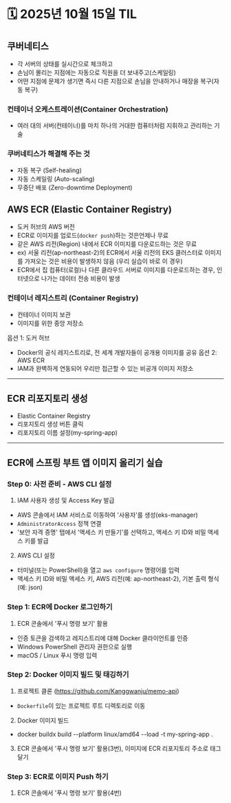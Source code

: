 # 🗓️ 2025년 10월 15일 TIL


## 쿠버네티스
- 각 서버의 상태를 실시간으로 체크하고
- 손님이 몰리는 지점에는 자동으로 직원을 더 보내주고(스케일링)
- 어떤 지점에 문제가 생기면 즉시 다른 지점으로 손님을 안내하거나 매장을 복구(자동 복구)

### 컨테이너 오케스트레이션(Container Orchestration)
- 여러 대의 서버(컨테이너)를 마치 하나의 거대한 컴퓨터처럼 지휘하고 관리하는 기술

### 쿠버네티스가 해결해 주는 것
- 자동 복구 (Self-healing)
- 자동 스케일링 (Auto-scaling)
- 무중단 배포 (Zero-downtime Deployment)


## AWS ECR (Elastic Container Registry)
- 도커 허브의 AWS 버전
- ECR로 이미지를 업로드(`docker push`)하는 것은언제나 무료
- 같은 AWS 리전(Region) 내에서 ECR 이미지를 다운로드하는 것은 무료
- ex) 서울 리전(ap-northeast-2)의 ECR에서 서울 리전의 EKS 클러스터로 이미지를 가져오는 것은 비용이 발생하지 않음 (우리 실습이 바로 이 경우)
- ECR에서 집 컴퓨터(로컬)나 다른 클라우드 서버로 이미지를 다운로드하는 경우, 인터넷으로 나가는 데이터 전송 비용이 발생

### 컨테이너 레지스트리 (Container Registry)
- 컨테이너 이미지 보관
- 이미지를 위한 중앙 저장소

옵션 1: 도커 허브
- Docker의 공식 레지스트리로, 전 세계 개발자들이 공개용 이미지를 공유
옵션 2: AWS ECR
- IAM과 완벽하게 연동되어 우리만 접근할 수 있는 비공개 이미지 저장소

---

## ECR 리포지토리 생성
- Elastic Container Registry
- 리포지토리 생성 버튼 클릭
- 리포지토리 이름 설정(my-spring-app)

---

## ECR에 스프링 부트 앱 이미지 올리기 실습

### Step 0: 사전 준비 - AWS CLI 설정
1. IAM 사용자 생성 및 Access Key 발급
  - AWS 콘솔에서 IAM 서비스로 이동하여 '사용자'를 생성(eks-manager)
  - `AdministratorAccess` 정책 연결
  - '보안 자격 증명' 탭에서 '액세스 키 만들기'를 선택하고, 액세스 키 ID와 비밀 액세스 키를 발급

2. AWS CLI 설정
  - 터미널(또는 PowerShell)을 열고 `aws configure` 명령어를 입력
  - 액세스 키 ID와 비밀 액세스 키, AWS 리전(예: ap-northeast-2), 기본 출력 형식(예: json)

### Step 1: ECR에 Docker 로그인하기

1. ECR 콘솔에서 '푸시 명령 보기' 활용
  - 인증 토큰을 검색하고 레지스트리에 대해 Docker 클라이언트를 인증
  - Windows PowerShell 관리자 권한으로 실행
  - macOS / Linux 푸시 명령 입력

### Step 2: Docker 이미지 빌드 및 태깅하기

1. 프로젝트 클론 (https://github.com/Kanggwanju/memo-api)
  - `Dockerfile`이 있는 프로젝트 루트 디렉토리로 이동
2. Docker 이미지 빌드
  - docker buildx build --platform linux/amd64 --load -t my-spring-app .

3. ECR 콘솔에서 '푸시 명령 보기' 활용(3번), 이미지에 ECR 리포지토리 주소로 태그 달기

### Step 3: ECR로 이미지 Push 하기
1. ECR 콘솔에서 '푸시 명령 보기' 활용(4번)